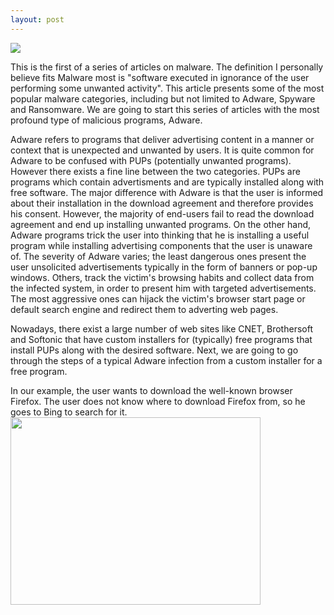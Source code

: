 ```yaml
---
layout: post
---
```

<img src="https://dl.dropboxusercontent.com/u/24331723/rsz_image.jpg" class="fit image">

<p>
This is the first of a series of articles on malware. The definition I personally believe fits Malware most is "software executed in ignorance of the user performing some unwanted activity". This article presents some of the most popular malware categories, including but not limited to Adware, Spyware and Ransomware. We are going to start this series of articles with the most profound type of malicious programs, Adware. 
</p>

<p>
Adware refers to programs that deliver advertising content in a manner or context that
is unexpected and unwanted by users. It is quite common for Adware to be confused with PUPs (potentially unwanted
programs). However there exists a fine line between the two categories. 
PUPs are programs which contain advertisments and are typically installed along with  free software. The major difference with Adware is that the user is informed about their installation in the download agreement and therefore provides his consent. However, the majority of end-users fail to read the download agreement and end up installing unwanted programs.
On the other hand, Adware programs trick the
user into thinking that he is installing a useful program while installing advertising components that the user is unaware of.
The severity of Adware varies; the least dangerous ones present the user unsolicited advertisements typically in
the form of banners or pop-up windows. Others, track the victim's browsing habits and collect data from the infected system, in order to present him with targeted advertisements. The most aggressive ones can hijack the victim's browser start page
or default search engine and redirect them to adverting web pages.
</p>

<p>
Nowadays, there exist a large number of web sites like CNET, Brothersoft
and Softonic that have custom installers for (typically) free programs that
install PUPs along with the desired software. Next, we are going to go through the steps of a typical Adware infection from a custom installer for a free program. 
</p>
<p>
In our example, the user wants to download the well-known browser Firefox. The user does not know where to download Firefox from, so he goes to Bing to search for it. 
<img src="https://dl.dropboxusercontent.com/u/24331723/Adware/Bing.jpg" width="400" height="300">
</p>
